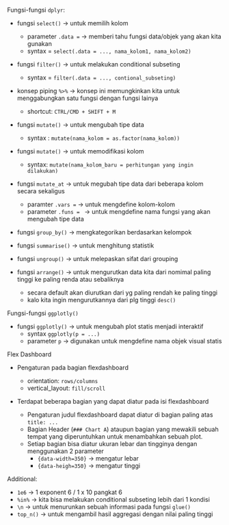 Fungsi-fungsi `dplyr`:

- fungsi `select()` -> untuk memilih kolom
  * parameter `.data =` -> memberi tahu fungsi data/objek yang akan kita gunakan
  * syntax = `select(.data = ..., nama_kolom1, nama_kolom2)`
  
- fungsi `filter()` -> untuk melakukan conditional subseting
  * syntax = `filter(.data = ..., contional_subseting)`
  
- konsep piping `%>%` -> konsep ini memungkinkan kita untuk menggabungkan satu fungsi dengan fungsi lainya
  * shortcut: `CTRL/CMD + SHIFT + M`

- fungsi `mutate()` -> untuk mengubah tipe data
  * syntax : `mutate(nama_kolom = as.factor(nama_kolom))`
  
- fungsi `mutate()` -> untuk memodifikasi kolom
  * syntax: `mutate(nama_kolom_baru = perhitungan yang ingin dilakukan)`
  
- fungsi `mutate_at` -> untuk megubah tipe data dari beberapa kolom secara sekaligus
  * paramter `.vars =` -> untuk mengdefine kolom-kolom
  * parameter `.funs = ` -> untuk mengdefine nama fungsi yang akan mengubah tipe data

- fungsi `group_by()` -> mengkategorikan berdasarkan kelompok
- fungsi `summarise()` -> untuk menghitung statistik
- fungsi `ungroup()` -> untuk melepaskan sifat dari grouping

- fungsi `arrange()` -> untuk mengurutkan data kita dari nomimal paling tinggi ke paling renda atau sebaliknya
  * secara default akan diurutkan dari yg paling rendah ke paling tinggi
  * kalo kita ingin mengurutkannya dari plg tinggi `desc()`

Fungsi-fungsi `ggplotly()`

- fungsi `ggplotly()` -> untuk mengubah plot statis menjadi interaktif
  * syntax `ggplotly(p = ...)`
  * parameter `p` -> digunakan untuk mengdefine nama objek visual statis

Flex Dashboard

- Pengaturan pada bagian flexdashboard
  * orientation: `rows/columns`
  * vertical_layout: `fill/scroll`
  
- Terdapat beberapa bagian yang dapat diatur pada isi flexdashboard
  * Pengaturan judul flexdashboard dapat diatur di bagian paling atas `title: ...`
  * Bagian Header (`### Chart A`) ataupun bagian yang mewakili sebuah tempat yang diperuntuhkan untuk menambahkan sebuah plot.
  * Setiap bagian bisa diatur ukuran lebar dan tingginya dengan menggunakan 2 parameter
    + `{data-width=350}` -> mengatur lebar
    + `{data-heigh=350}` -> mengatur tinggi

Additional:

- `1e6` -> 1 exponent 6 / 1 x 10 pangkat 6
- `%in%` -> kita bisa melakukan conditional subseting lebih dari 1 kondisi
- `\n` -> untuk menurunkan sebuah informasi pada fungsi `glue()`
- `top_n()` -> untuk mengambil hasil aggregasi dengan nilai paling tinggi
